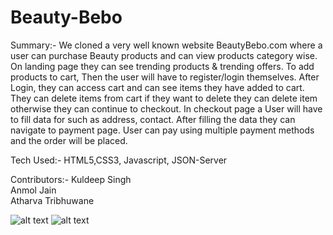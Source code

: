 # Beauty-Bebo




Summary:-  We cloned a very well known website BeautyBebo.com where a user can purchase Beauty products and can view products category wise. On landing page
           they can see trending products & trending offers.
           To add products to cart, Then the user will have to register/login themselves. After Login, they can access cart
           and can see items they have added to cart. They can delete items from cart if they want to delete they can delete item otherwise they can continue to checkout.
           In checkout page a User will have to fill data for such as  address, contact. After filling the data they can navigate to payment page.
           User can pay using multiple payment methods and the order will be placed.



Tech Used:- HTML5,CSS3, Javascript, JSON-Server





Contributors:- Kuldeep Singh <br>
	       Anmol Jain<br>
	       Atharva Tribhuwane  
	       
![alt text](https://i.ibb.co/z6ScjVP/screencapture-harmonious-taiyaki-a9ee8e-netlify-app-2022-04-11-20-15-46.png)
![alt text](https://i.ibb.co/WfZKvw2/screencapture-harmonious-taiyaki-a9ee8e-netlify-app-pages-hair-html-2022-04-11-20-16-22.png)
